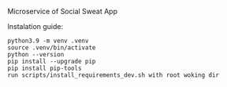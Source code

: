 Microservice of Social Sweat App

Instalation guide:

```
python3.9 -m venv .venv
source .venv/bin/activate
python --version
pip install --upgrade pip
pip install pip-tools
run scripts/install_requirements_dev.sh with root woking dir
```
